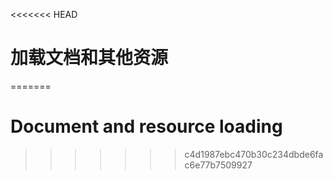 <<<<<<< HEAD
# 加载文档和其他资源
=======

# Document and resource loading
>>>>>>> c4d1987ebc470b30c234dbde6fac6e77b7509927
